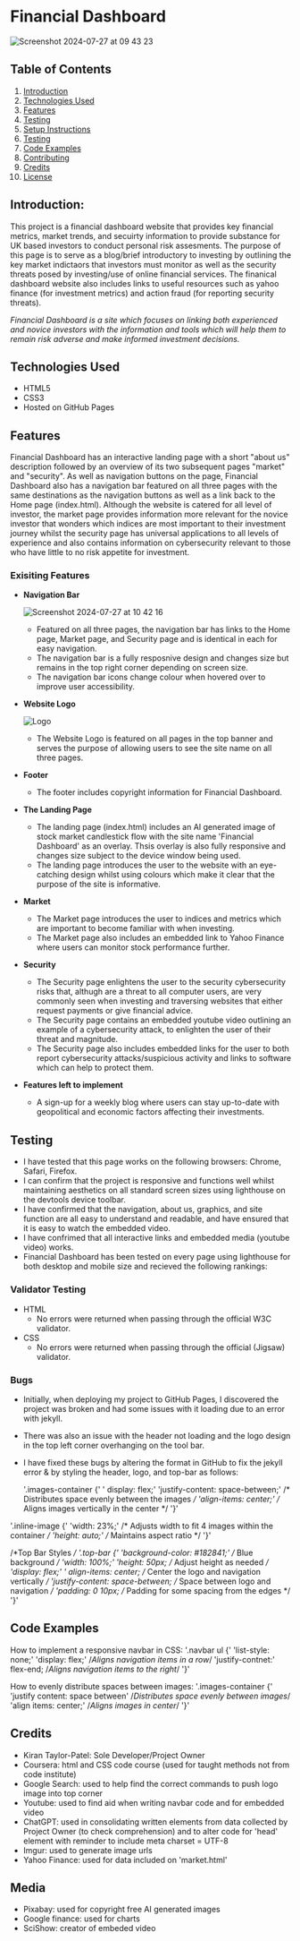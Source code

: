 # Financial Dashboard

![Screenshot 2024-07-27 at 09 43 23](https://github.com/user-attachments/assets/1314ae0a-7678-4047-933d-d50d8d154020)

## Table of Contents
1. [Introduction](#introduction)
2. [Technologies Used](#technologies-used)
3. [Features](#features)
4. [Testing](#Testing)
5. [Setup Instructions](#setup-instructions)
7. [Testing](#testing)
8. [Code Examples](#code-examples)
9. [Contributing](#contributing)
10. [Credits](#credits)
11. [License](#license)

## Introduction: 

This project is a financial dashboard website that provides key financial metrics, market trends, and secuirty information to provide substance for UK based investors to conduct personal risk assesments. The purpose of this page is to serve as a blog/brief introductory to investing by outlining the key market indictaors that investors must monitor as well as the security threats posed by investing/use of online financial services. The finanical dashboard website also includes links to useful resources such as yahoo finance (for investment metrics) and action fraud (for reporting security threats).

*Financial Dashboard is a site which focuses on linking both experienced and novice investors with the information and tools which will help them to remain risk adverse and make informed investment decisions.*

## Technologies Used
- HTML5
- CSS3
- Hosted on GitHub Pages

## Features 

Financial Dashboard has an interactive landing page with a short "about us" description followed by an overview of its two subsequent pages "market" and "security". As well as navigation buttons on the page, Financial Dashboard also has a navigation bar featured on all three pages with the same destinations as the navigation buttons as well as a link back to the Home page (index.html). Although the website is catered for all level of investor, the market page provides information more relevant for the novice investor that wonders which indices are most important to their investment journey whilst the security page has universal applications to all levels of experience and also contains information on cybersecurity relevant to those who have little to no risk appetite for investment. 

### Exisiting Features 
- **Navigation Bar**
  
  ![Screenshot 2024-07-27 at 10 42 16](https://github.com/user-attachments/assets/1947b64d-234e-4aae-abdb-b80d64c30b22)
  
  - Featured on all three pages, the navigation bar has links to the Home page, Market page, and Security page and is identical in each for easy navigation.
  - The navigation bar is a fully resposnive design and changes size but remains in the top right corner depending on screen size.
  - The navigation bar icons change colour when hovered over to improve user accessibility.
 
- **Website Logo**

  ![Logo](https://github.com/user-attachments/assets/292b6a15-0b24-4439-8c7d-8c3400075783)

  - The Website Logo is featured on all pages in the top banner and serves the purpose of allowing users to see the site name on all three pages.
 
- **Footer**
  - The footer includes copyright information for Financial Dashboard.
 
- **The Landing Page**
  - The landing page (index.html) includes an AI generated image of stock market candlestick flow with the site name 'Financial Dashboard' as an overlay. Thsis overlay is also fully responsive and changes size subject to the device window being used.
  - The landing page introduces the user to the website with an eye-catching design whilst using colours which make it clear that the purpose of the site is informative.
 
- **Market**
  - The Market page introduces the user to indices and metrics which are important to become familiar with when investing.
  - The Market page also includes an embedded link to Yahoo Finance where users can monitor stock performance further.
 
- **Security**
  - The Security page enlightens the user to the security cybersecurity risks that, althugh are a threat to all computer users, are very commonly seen when investing and traversing websites that either request payments or give financial advice.
  - The Security page contains an embedded youtube video outlining an example of a cybersecurity attack, to enlighten the user of their threat and magnitude.
  - The Security page also includes embedded links for the user to both report cybersecurity attacks/suspicious activity and links to software which can help to protect them.
 
- **Features left to implement**
  - A sign-up for a weekly blog where users can stay up-to-date with geopolitical and economic factors affecting their investments.

## Testing  
- I have tested that this page works on the following browsers: Chrome, Safari, Firefox.
- I can confirm that the project is responsive and functions well whilst maintaining aesthetics on all standard screen sizes using lighthouse on the devtools device toolbar.
- I have confirmed that the navigation, about us, graphics, and site function are all easy to understand and readable, and have ensured that it is easy to watch the embedded video.
- I have confrimed that all interactive links and embedded media (youtube video) works.
- Financial Dashboard has been tested on every page using lighthouse for both desktop and mobile size and recieved the following rankings:

### Validator Testing 
- HTML
  - No errors were returned when passing through the official W3C validator.
- CSS
  - No errors were returned when passing through the official (Jigsaw) validator.
  
### Bugs
- Initially, when deploying my project to GitHub Pages, I discovered the project was broken and had some issues with it loading due to an error with jekyll.
- There was also an issue with the header not loading and the logo design in the top left corner overhanging on the tool bar.
- I have fixed these bugs by altering the format in GitHub to fix the jekyll error & by styling the header, logo, and top-bar as follows:
  
  '.images-container {'
   ' display: flex;'
    'justify-content: space-between;'  /* Distributes space evenly between the images */
    'align-items: center;'  /* Aligns images vertically in the center */
'}'

'.inline-image {'
    'width: 23%;'  /* Adjusts width to fit 4 images within the container */
    'height: auto;'  /* Maintains aspect ratio */
'}'

/*Top Bar Styles */
'.top-bar {'
    'background-color: #182841;'  /* Blue background */
    'width: 100%;'
    'height: 50px;  /* Adjust height as needed */
    'display: flex;'
   ' align-items: center;  /* Center the logo and navigation vertically */
    'justify-content: space-between; /* Space between logo and navigation */
    'padding: 0 10px;  /* Padding for some spacing from the edges */
'}'


## Code Examples 
How to implement a responsive navbar in CSS:
'.navbar ul {'
'list-style: none;'
'display: flex;' /*Aligns navigation items in a row*/
'justify-contnet:' flex-end; /*Aligns navigation items to the right*/
'}'

How to evenly distribute spaces between images: 
'.images-container {'
  'justify content: space between' /*Distributes space evenly between images*/
  'align items: center;' /*Aligns images in center*/ 
'}'


## Credits 
- Kiran Taylor-Patel: Sole Developer/Project Owner
- Coursera: html and CSS code course (used for taught methods not from code institute)
- Google Search: used to help find the correct commands to push logo image into top corner
- Youtube: used to find aid when writing navbar code and for embedded video
- ChatGPT: used in consolidating written elements from data collected by Project Owner (to check comprehension) and to alter code for 'head' element with reminder to include meta charset = UTF-8
- Imgur: used to generate image urls
- Yahoo Finance: used for data included on 'market.html'


## Media 
- Pixabay: used for copyright free AI generated images
- Google finance: used for charts
- SciShow: creator of embeded video
